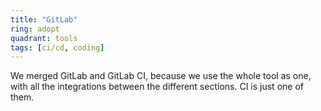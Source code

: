 ```yaml
---
title: "GitLab"
ring: adopt
quadrant: tools
tags: [ci/cd, coding]
---
```


We merged GitLab and GitLab CI, because we use the whole tool as one, with all the integrations between the different sections. CI is just one of them.
